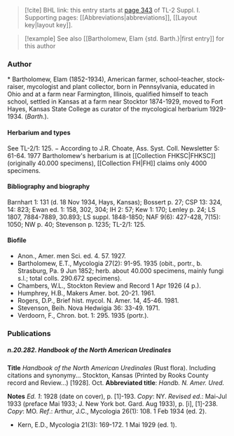 > [!cite] BHL link: this entry starts at [page 343](https://www.biodiversitylibrary.org/item/103858#page/355/mode/1up) of TL-2 Suppl. I.
> Supporting pages: [[Abbreviations|abbreviations]], [[Layout key|layout key]].

> [!example] See also [[Bartholomew, Elam {std. Barth.}|first entry]] for this author

### Author

\* Bartholomew, Elam (1852-1934), American farmer, school-teacher, stock-raiser, mycologist and plant collector, born in Pennsylvania, educated in Ohio and at a farm near Farmington, Illinois, qualified himself to teach school, settled in Kansas at a farm near Stocktor 1874-1929, moved to Fort Hayes, Kansas State College as curator of the mycological herbarium 1929-1934. (*Barth.*).

#### Herbarium and types

See TL-2/1: 125. − According to J.R. Choate, Ass. Syst. Coll. Newsletter 5: 61-64. 1977 Bartholomew's herbarium is at [[Collection FHKSC|FHKSC]] (originally 40.000 specimens), [[Collection FH|FH]] claims only 4000 specimens.

#### Bibliography and biography

Barnhart 1: 131 (d. 18 Nov 1934, Hays, Kansas); Bossert p. 27; CSP 13: 324, 14: 823; Ewan ed. 1: 158, 302, 304; IH 2: 57; Kew 1: 170; Lenley p. 24; LS 1807, 7884-7889, 30.893; LS suppl. 1848-1850; NAF 9(6): 427-428, 7(15): 1050; NW p. 40; Stevenson p. 1235; TL-2/1: 125.

#### Biofile

- Anon., Amer. men Sci. ed. 4. 57. 1927.
- Bartholomew, E.T., Mycologia 27(2): 91-95. 1935 (obit., portr., b. Strasburg, Pa. 9 Jun 1852; herb. about 40.000 specimens, mainly fungi s.l.; total colls. 290.672 specimens).
- Chambers, W.L., Stockton Review and Record 1 Apr 1926 (4 p.).
- Humphrey, H.B., Makers Amer. bot. 20-21. 1961.
- Rogers, D.P., Brief hist. mycol. N. Amer. 14, 45-46. 1981.
- Stevenson, Beih. Nova Hedwigia 36: 33-49. 1971.
- Verdoorn, F., Chron. bot. 1: 295. 1935 (portr.).

### Publications

##### n.20.282. Handbook of the North American Uredinales

**Title**
*Handbook of the North American Uredinales* (Rust flora). Including citations and synonymy... Stockton, Kansas (Printed by Rooks County record and Review...) \[1928\]. Oct.
**Abbreviated title**: *Handb. N. Amer. Ured.*

**Notes**
*Ed. 1*: 1928 (date on cover), p. \[1\]-193. *Copy*: NY.
*Revised ed*.: Mai-Jul 1933 (preface Mai 1933; J. New York bot. Gard. Aug 1933), p. \[i\], \[1\]-238. *Copy*: MO.
*Ref*.: Arthur, J.C., Mycologia 26(1): 108. 1 Feb 1934 (ed. 2).
- Kern, E.D., Mycologia 21(3): 169-172. 1 Mai 1929 (ed. 1).

